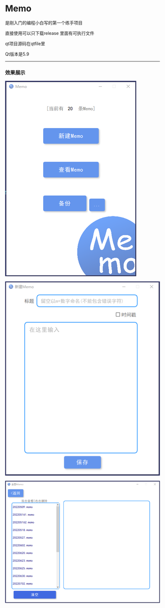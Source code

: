 # Memo
是刚入门的编程小白写的第一个练手项目

直接使用可以只下载release 里面有可执行文件

qt项目源码在qtfile里

Qt版本是5.9

***

### 效果展示



![Memo程序图](./image/1.png)

![Memo程序图](./image/2.png)

![Memo程序图](./image/3.png)
